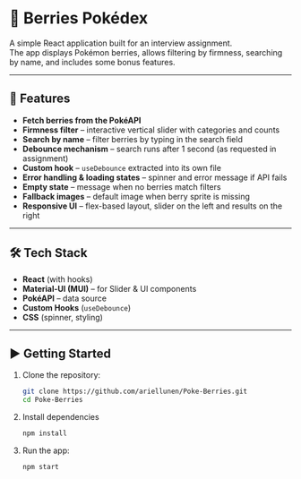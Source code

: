 # 🍓 Berries Pokédex

A simple React application built for an interview assignment.  
The app displays Pokémon berries, allows filtering by firmness, searching by name, and includes some bonus features.

---

## 🚀 Features

- **Fetch berries from the PokéAPI**
- **Firmness filter** – interactive vertical slider with categories and counts
- **Search by name** – filter berries by typing in the search field
- **Debounce mechanism** – search runs after 1 second (as requested in assignment)
- **Custom hook** – `useDebounce` extracted into its own file
- **Error handling & loading states** – spinner and error message if API fails
- **Empty state** – message when no berries match filters
- **Fallback images** – default image when berry sprite is missing
- **Responsive UI** – flex-based layout, slider on the left and results on the right

---

## 🛠️ Tech Stack

- **React** (with hooks)
- **Material-UI (MUI)** – for Slider & UI components
- **PokéAPI** – data source
- **Custom Hooks** (`useDebounce`)
- **CSS** (spinner, styling)

---

## ▶️ Getting Started

1. Clone the repository:
   ```bash
   git clone https://github.com/ariellunen/Poke-Berries.git
   cd Poke-Berries
   ```
2. Install dependencies
   ```bash
   npm install
   ```
3. Run the app:
   ```bash
   npm start
   ```

